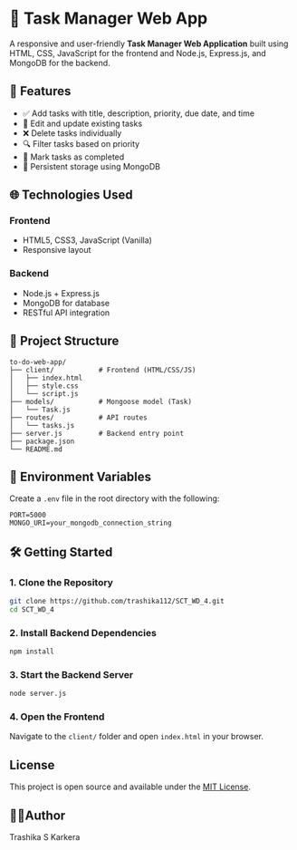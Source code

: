 # 📝 Task Manager Web App

A responsive and user-friendly **Task Manager Web Application** built using HTML, CSS, JavaScript for the frontend and Node.js, Express.js, and MongoDB for the backend.

## 🚀 Features

- ✅ Add tasks with title, description, priority, due date, and time
- 📝 Edit and update existing tasks
- ❌ Delete tasks individually
- 🔍 Filter tasks based on priority
- 🎯 Mark tasks as completed
- 💾 Persistent storage using MongoDB

## 🌐 Technologies Used

### Frontend
- HTML5, CSS3, JavaScript (Vanilla)
- Responsive layout

### Backend
- Node.js + Express.js
- MongoDB for database
- RESTful API integration

## 📁 Project Structure

```
to-do-web-app/
├── client/           # Frontend (HTML/CSS/JS)
│   ├── index.html
│   ├── style.css
│   └── script.js
├── models/           # Mongoose model (Task)
│   └── Task.js
├── routes/           # API routes
│   └── tasks.js
├── server.js         # Backend entry point
├── package.json
└── README.md
```

## 🔐 Environment Variables

Create a `.env` file in the root directory with the following:

```env
PORT=5000
MONGO_URI=your_mongodb_connection_string
```

## 🛠️ Getting Started

### 1. Clone the Repository
```bash
git clone https://github.com/trashika112/SCT_WD_4.git
cd SCT_WD_4
```

### 2. Install Backend Dependencies
```bash
npm install
```

### 3. Start the Backend Server
```bash
node server.js
```

### 4. Open the Frontend
Navigate to the `client/` folder and open `index.html` in your browser.


## License

This project is open source and available under the [MIT License](LICENSE).


## 👩‍💻Author
Trashika S Karkera